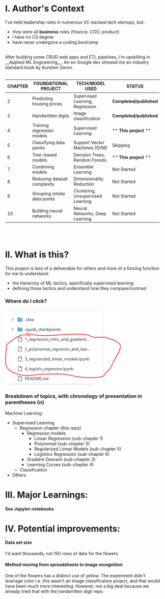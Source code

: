 # I. Author's Context
I've held leadership roles in numerous VC-backed tech startups, but:
  - they were all __business__ roles (finance, COO, product)
  - I have no CS degree
  - have never undergone a coding bootcamp
<br>
After building some CRUD web apps and ETL pipelines, I'm upskilling in __Applied ML Engineering__. An ex-Google dev showed me an industry standard book by Aurelien Geron.

<br>
<br>

| CHAPTER | FOUNDATIONAL PROJECT         | TECH/MODEL USED                   | STATUS                  |
|---------|------------------------------|-----------------------------------|-------------------------|
| 2       | Predicting housing prices    | Supervised Learning, Regression   | **Completed/published** |
| 3       | Handwritten digits           | Image classification              | **Completed/published** |
| 4       | Training regression models   | Supervised Learning               | ** **This project** **  |
| 5       | Classifying data points      | Support Vector Machines (SVM)     | Skipping                |
| 6       | Tree-based models            | Decision Trees, Random Forests    | ** **This project** **  |
| 7       | Combining models             | Ensemble Learning                 | Not Started             |
| 8       | Reducing dataset complexity  | Dimensionality Reduction          | Not Started             |
| 9       | Grouping similar data points | Clustering, Unsupervised Learning | Not Started             |
| 10      | Building neural networks     | Neural Networks, Deep Learning    | Not Started             |
<br>
<br>

# II. What is this?
This project is less of a deliverable for others and more of a forcing function for me to understand:
- the hierarchy of ML tactics, specifically supervised learning
- defining those tactics and understand how they compare/contrast

### Where do I click?

![files_to_click.png](readme_media%2Ffiles_to_click.png)

### Breakdown of topics, with chronology of presentation in parentheses (n)
Machine Learning:
- Supervised Learning
  - Regression chapter (this repo)
    - Regression models
      - Linear Regression (sub-chapter 1)
      - Polynomial (sub-chapter 3)
      - Regularized Linear Models (sub-chapter 5)
      - Logistics Regression (sub-chapter 6)
    - Gradient Descent (sub-chapter 2)
    - Learning Curves (sub-chapter 4)
  - Classification  
- Others



# III. Major Learnings:
#### See Jupyter notebooks

# IV. Potential improvements:
#### Data set size
I'd want thousands, not 150 rows of data for the flowers

#### Method moving from spreadsheets to image recognition
One of the flowers has a distinct use of yellow. The experiment didn't leverage color i.e. this wasn't an image classification project, and that would have been much more interesting. However, not a big deal because we already tried that with the handwritten digit repo.